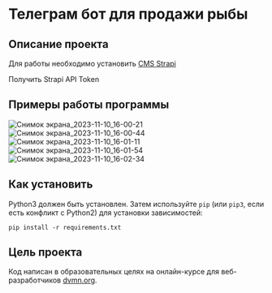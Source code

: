 # Телеграм бот для продажи рыбы
## Описание проекта
Для работы необходимо установить [CMS Strapi](https://strapi.io/)

Получить Strapi API Token


## Примеры работы программы

![Снимок экрана_2023-11-10_16-00-21](https://github.com/Amartyanov1974/fish_sale/assets/74543172/ef07bc09-deab-4ff1-9ac5-3bda81cde8f2)
![Снимок экрана_2023-11-10_16-00-44](https://github.com/Amartyanov1974/fish_sale/assets/74543172/79927d1a-f562-464b-93f1-a8b50c2903d4)
![Снимок экрана_2023-11-10_16-01-11](https://github.com/Amartyanov1974/fish_sale/assets/74543172/07e64091-ca5a-42db-99f8-bda149766d54)
![Снимок экрана_2023-11-10_16-01-54](https://github.com/Amartyanov1974/fish_sale/assets/74543172/ac55797b-e5f4-4a13-9966-97861989dfc3)
![Снимок экрана_2023-11-10_16-02-34](https://github.com/Amartyanov1974/fish_sale/assets/74543172/303db0fd-bd62-420c-8493-79e83316e1b3)





## Как установить
Python3 должен быть установлен. Затем используйте `pip` (или `pip3`, если есть конфликт с Python2) для установки зависимостей:
```
pip install -r requirements.txt
```

## Цель проекта
Код написан в образовательных целях на онлайн-курсе для веб-разработчиков [dvmn.org](https://dvmn.org/).

